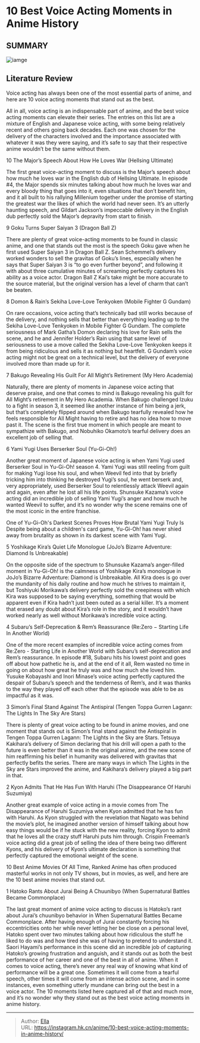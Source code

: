 # 10 Best Voice Acting Moments in Anime History


## SUMMARY 

![iamge](https://static1.srcdn.com/wordpress/wp-content/uploads/2023/10/re-zero-inou-battle-gurren-lagann.jpg)

## Literature Review

Voice acting has always been one of the most essential parts of anime, and here are 10 voice acting moments that stand out as the best.





All in all, voice acting is an indispensable part of anime, and the best voice acting moments can elevate their series. The entries on this list are a mixture of English and Japanese voice acting, with some being relatively recent and others going back decades. Each one was chosen for the delivery of the characters involved and the importance associated with whatever it was they were saying, and it’s safe to say that their respective anime wouldn’t be the same without them.









 








 10  The Major’s Speech About How He Loves War (Hellsing Ultimate) 
        

The first great voice-acting moment to discuss is the Major’s speech about how much he loves war in the English dub of Hellsing Ultimate. In episode #4, the Major spends six minutes talking about how much he loves war and every bloody thing that goes into it, even situations that don’t benefit him, and it all built to his rallying Millenium together under the promise of starting the greatest war the likes of which the world had never seen. It’s an utterly haunting speech, and Gildart Jackson’s impeccable delivery in the English dub perfectly sold the Major’s depravity from start to finish.





 9  Goku Turns Super Saiyan 3 (Dragon Ball Z) 
        

There are plenty of great voice-acting moments to be found in classic anime, and one that stands out the most is the speech Goku gave when he first used Super Saiyan 3 in Dragon Ball Z. Sean Schemmel’s delivery worked wonders to sell the gravitas of Goku’s lines, especially when he says that Super Saiyan 3 is “to go even further beyond”, and following it with about three cumulative minutes of screaming perfectly captures his ability as a voice actor. Dragon Ball Z Kai’s take might be more accurate to the source material, but the original version has a level of charm that can’t be beaten.





 8  Domon &amp; Rain’s Sekiha Love-Love Tenkyoken (Mobile Fighter G Gundam) 
        

On rare occasions, voice acting that’s technically bad still works because of the delivery, and nothing sells that better than everything leading up to the Sekiha Love-Love Tenkyoken in Mobile Fighter G Gundam. The complete seriousness of Mark Gatha’s Domon declaring his love for Rain sells the scene, and he and Jennifer Holder’s Rain using that same level of seriousness to use a move called the Sekiha Love-Love Tenkyoken keeps it from being ridiculous and sells it as nothing but heartfelt. G Gundam’s voice acting might not be great on a technical level, but the delivery of everyone involved more than made up for it.





 7  Bakugo Revealing His Guilt For All Might’s Retirement (My Hero Academia) 
        

Naturally, there are plenty of moments in Japanese voice acting that deserve praise, and one that comes to mind is Bakugo revealing his guilt for All Might’s retirement in My Hero Academia. When Bakugo challenged Izuku to a fight in season 3, it seemed like another instance of him being a jerk, but that’s completely flipped around when Bakugo tearfully revealed how he feels responsible for All Might having to retire and has no idea how to move past it. The scene is the first true moment in which people are meant to sympathize with Bakugo, and Nobuhiko Okamoto’s tearful delivery does an excellent job of selling that.





 6  Yami Yugi Uses Berserker Soul (Yu-Gi-Oh!) 
        

Another great moment of Japanese voice acting is when Yami Yugi used Berserker Soul in Yu-Gi-Oh! season 4. Yami Yugi was still reeling from guilt for making Yugi lose his soul, and when Weevil fed into that by briefly tricking him into thinking he destroyed Yugi’s soul, he went berserk and, very appropriately, used Berserker Soul to relentlessly attack Weevil again and again, even after he lost all his life points. Shunsuke Kazama’s voice acting did an incredible job of selling Yami Yugi’s anger and how much he wanted Weevil to suffer, and it’s no wonder why the scene remains one of the most iconic in the entire franchise.
            
 
 One of Yu-Gi-Oh&#39;s Darkest Scenes Proves How Brutal Yami Yugi Truly Is 
Despite being about a children&#39;s card game, Yu-Gi-Oh! has never shied away from brutality as shown in its darkest scene with Yami Yugi.








 5  Yoshikage Kira’s Quiet Life Monologue (JoJo’s Bizarre Adventure: Diamond Is Unbreakable) 
        

On the opposite side of the spectrum to Shunsuke Kazama’s anger-filled moment in Yu-Gi-Oh! is the calmness of Yoshikage Kira’s monologue in JoJo’s Bizarre Adventure: Diamond is Unbreakable. All Kira does is go over the mundanity of his daily routine and how much he strives to maintain it, but Toshiyuki Morikawa’s delivery perfectly sold the creepiness with which Kira was supposed to be saying everything, something that would be apparent even if Kira hadn’t just been outed as a serial killer. It’s a moment that erased any doubt about Kira’s role in the story, and it wouldn’t have worked nearly as well without Morikawa’s incredible voice acting.





 4  Subaru’s Self-Deprecation &amp; Rem’s Reassurance (Re:Zero − Starting Life In Another World) 
        

One of the more recent examples of incredible voice acting comes from Re:Zero - Starting Life in Another World with Subaru’s self-deprecation and Rem’s reassurance. In episode #18, Subaru hits his lowest point and goes off about how pathetic he is, and at the end of it all, Rem wasted no time in going on about how great he truly was and how much she loved him. Yusuke Kobayashi and Inori Minase’s voice acting perfectly captured the despair of Subaru’s speech and the tenderness of Rem’s, and it was thanks to the way they played off each other that the episode was able to be as impactful as it was.





 3  Simon’s Final Stand Against The Antispiral (Tengen Toppa Gurren Lagann: The Lights In The Sky Are Stars) 
        

There is plenty of great voice acting to be found in anime movies, and one moment that stands out is Simon’s final stand against the Antispiral in Tengen Toppa Gurren Lagann: The Lights in the Sky are Stars. Tetsuya Kakihara’s delivery of Simon declaring that his drill will open a path to the future is even better than it was in the original anime, and the new scene of him reaffirming his belief in humanity was delivered with gravitas that perfectly befits the series. There are many ways in which The Lights in the Sky are Stars improved the anime, and Kakihara’s delivery played a big part in that.





 2  Kyon Admits That He Has Fun With Haruhi (The Disappearance Of Haruhi Suzumiya) 
        

Another great example of voice acting in a movie comes from The Disappearance of Haruhi Suzumiya when Kyon admitted that he has fun with Haruhi. As Kyon struggled with the revelation that Nagato was behind the movie’s plot, he imagined another version of himself talking about how easy things would be if he stuck with the new reality, forcing Kyon to admit that he loves all the crazy stuff Haruhi puts him through. Crispin Freeman’s voice acting did a great job of selling the idea of there being two different Kyons, and his delivery of Kyon’s ultimate declaration is something that perfectly captured the emotional weight of the scene.
            
 
 10 Best Anime Movies Of All Time, Ranked 
Anime has often produced masterful works in not only TV shows, but in movies, as well, and here are the 10 best anime movies that stand out.








 1  Hatoko Rants About Jurai Being A Chuunibyo (When Supernatural Battles Became Commonplace) 
        

The last great moment of anime voice acting to discuss is Hatoko’s rant about Jurai’s chuunibyo behavior in When Supernatural Battles Became Commonplace. After having enough of Jurai constantly forcing his eccentricities onto her while never letting her be close on a personal level, Hatoko spent over two minutes talking about how ridiculous the stuff he liked to do was and how tired she was of having to pretend to understand it. Saori Hayami’s performance in this scene did an incredible job of capturing Hatoko’s growing frustration and anguish, and it stands out as both the best performance of her career and one of the best in all of anime.
When it comes to voice acting, there’s never any real way of knowing what kind of performance will be a great one. Sometimes it will come from a tearful speech, other times it will come from an intense action scene, and in some instances, even something utterly mundane can bring out the best in a voice actor. The 10 moments listed here captured all of that and much more, and it’s no wonder why they stand out as the best voice acting moments in anime history.

---

> Author: [Ella](https://instagram.hk.cn/)  
> URL: https://instagram.hk.cn/anime/10-best-voice-acting-moments-in-anime-history/  

